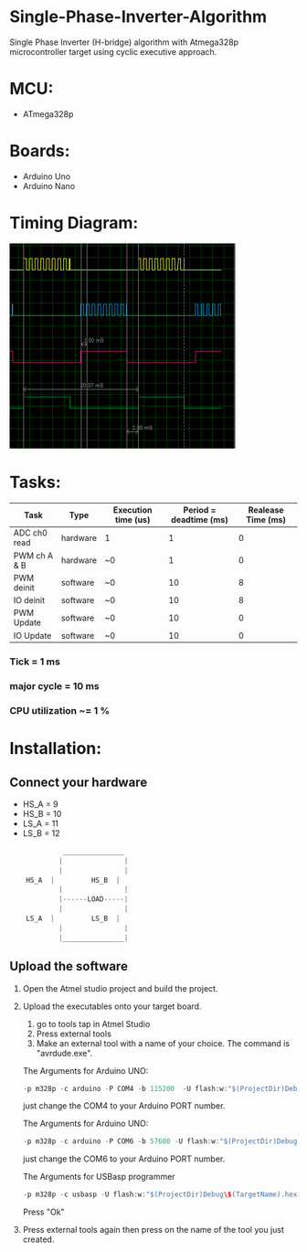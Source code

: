 # Single-Phase-Inverter-Algorithm
Single Phase Inverter (H-bridge) algorithm with Atmega328p microcontroller target using cyclic executive approach.

# MCU:
- ATmega328p

# Boards:
- Arduino Uno
- Arduino Nano

# Timing Diagram:
![TimingDiagram](Gallery/TimingDiagram.png)

# Tasks:
| Task          | Type     | Execution time (us) | Period = deadtime (ms) | Realease Time (ms) |
| ------------- | -------- | ------------------- | ---------------------- | ------------------ |
| ADC ch0 read  | hardware | 1                   | 1                      | 0                  |
| PWM ch A & B  | hardware | ~0                  | 1                      | 0                  |
| PWM deinit    | software | ~0                  | 10                     | 8                  |
| IO deinit     | software | ~0                  | 10                     | 8                  |
| PWM Update    | software | ~0                  | 10                     | 0                  |
| IO Update     | software | ~0                  | 10                     | 0                  |

### Tick = 1 ms
### major cycle = 10 ms
### CPU utilization ~= 1 %

# Installation:
## Connect your hardware
- HS_A = 9
- HS_B = 10
- LS_A = 11
- LS_B = 12

```C
             _______________
            |               |						
            |               |
    HS_A  |         HS_B  |
            |               |						
            |------LOAD-----|
            |               |						
    LS_A  |         LS_B  |
            |               |						
            |_______________|						
```
## Upload the software
1. Open the Atmel studio project and build the project.
1. Upload the executables onto your target board.
   1. go to tools tap in Atmel Studio
   1. Press external tools
   1. Make an external tool with a name of your choice. The command is "avrdude.exe". 
   
   The Arguments for Arduino UNO: 
   ```C
   -p m328p -c arduino -P COM4 -b 115200  -U flash:w:"$(ProjectDir)Debug\$(TargetName).hex":i 
   ```
   just change the COM4 to your Arduino PORT number.
   
   The Arguments for Arduino UNO:
   ```C
   -p m328p -c arduino -P COM6 -b 57600 -U flash:w:"$(ProjectDir)Debug\$(TargetName).hex":i 
   ```
   just change the COM6 to your Arduino PORT number.
   
   The Arguments for USBasp programmer
   ```C
   -p m328p -c usbasp -U flash:w:"$(ProjectDir)Debug\$(TargetName).hex":i
   ```
   
   Press "Ok"
1. Press external tools again then press on the name of the tool you just created. 

